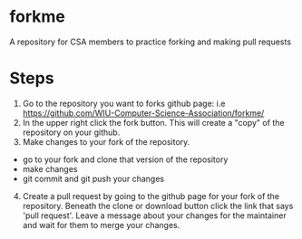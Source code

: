 # forkme
A repository for CSA members to practice forking and making pull requests


# Steps

1. Go to the repository you want to forks github page: i.e https://github.com/WIU-Computer-Science-Association/forkme/
2. In the upper right click the fork button. This will create a "copy" of the repository on your github. 
3. Make changes to your fork of the repository. 
  - go to your fork and clone that version of the repository
  - make changes
  - git commit and git push your changes
4. Create a pull request by going to the github page for your fork of the repository.  Beneath the clone or download button click the link that says 'pull request'. Leave a message about your changes for the maintainer and wait for them to merge your changes.

